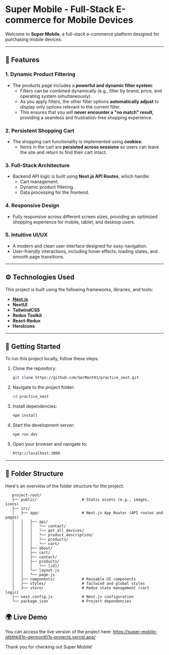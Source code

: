 # Super Mobile - Full-Stack E-commerce for Mobile Devices

Welcome to **Super Mobile**, a full-stack e-commerce platform designed for purchasing mobile devices.

---

## 🌟 Features

### 1. **Dynamic Product Filtering**  
   - The products page includes a **powerful and dynamic filter system**:
     - Filters can be combined dynamically (e.g., filter by brand, price, and operating system simultaneously).  
     - As you apply filters, the other filter options **automatically adjust** to display only options relevant to the current filter.  
     - This ensures that you will **never encounter a "no match" result**, providing a seamless and frustration-free shopping experience.

### 2. **Persistent Shopping Cart**  
   - The shopping cart functionality is implemented using **cookies**:
     - Items in the cart are **persisted across sessions** so users can leave the site and return to find their cart intact.

### 3. **Full-Stack Architecture**  
   - Backend API logic is built using **Next.js API Routes**, which handle:
     - Cart management.
     - Dynamic product filtering.
     - Data processing for the frontend.

### 4. **Responsive Design**  
   - Fully responsive across different screen sizes, providing an optimized shopping experience for mobile, tablet, and desktop users.

### 5. **Intuitive UI/UX**  
   - A modern and clean user interface designed for easy navigation.
   - User-friendly interactions, including hover effects, loading states, and smooth page transitions.

---

## ⚙️ Technologies Used

This project is built using the following frameworks, libraries, and tools:

- **[Next.js](https://nextjs.org/)**
- **NextUI**
- **TailwindCSS**
- **Redux Toolkit**
- **React-Redux** 
- **HeroIcons**

---

## 🚀 Getting Started

To run this project locally, follow these steps:

1. Clone the repository:  
   ```bash
   git clone https://github.com/GerMont01/practice_next.git

2. Navigate to the project folder:
    ```bash
    cd practice_next

3. Install dependencies:
    ```bash
    npm install

4. Start the development server:
    ```bash
    npm run dev

5. Open your browser and navigate to:
    ```bash
    http://localhost:3000

---

## 📂 Folder Structure
Here's an overview of the folder structure for the project:
```plaintext
   project-root/
   ├── public/                    # Static assets (e.g., images, icons)
   ├── src/
   │   ├── app/                   # Next.js App Router (API routes and pages)
   │   │   ├── api/
   │   │   │   └── contact/
   │   │   │   └── get_all_devices/
   │   │   │   └── product_description/
   │   │   │   └── products/
   │   │   │   └── cart/ 
   │   │   ├── about/ 
   │   │   ├── cart/ 
   │   │   ├── contact/ 
   │   │   ├── products/ 
   │   │   │   └── [id]/
   │   │   └── layout.js
   │   │   └── page.js
   │   ├── components/            # Reusable UI components
   │   ├── styles/                # Tailwind and global styles
   │   ├── store/                 # Redux state management (cart logic)
   ├── next.config.js             # Next.js configuration
   └── package.json               # Project dependencies
```
## 🌍 Live Demo
You can access the live version of the project here:
https://super-mobile-qtbthk81n-germont01s-projects.vercel.app/

Thank you for checking out Super Mobile!
